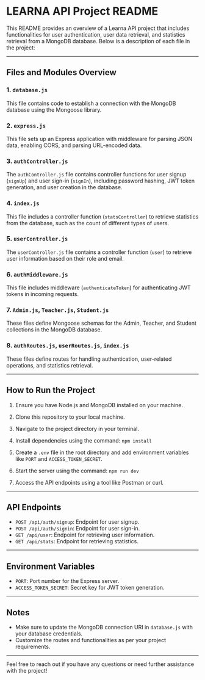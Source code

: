 # LEARNA API Project README

This README provides an overview of a Learna API project that includes functionalities for user authentication, user data retrieval, and statistics retrieval from a MongoDB database. Below is a description of each file in the project:

---

## Files and Modules Overview

### 1. `database.js`

This file contains code to establish a connection with the MongoDB database using the Mongoose library.

### 2. `express.js`

This file sets up an Express application with middleware for parsing JSON data, enabling CORS, and parsing URL-encoded data.

### 3. `authController.js`

The `authController.js` file contains controller functions for user signup (`signUp`) and user sign-in (`signIn`), including password hashing, JWT token generation, and user creation in the database.

### 4. `index.js`

This file includes a controller function (`statsController`) to retrieve statistics from the database, such as the count of different types of users.

### 5. `userController.js`

The `userController.js` file contains a controller function (`user`) to retrieve user information based on their role and email.

### 6. `authMiddleware.js`

This file includes middleware (`authenticateToken`) for authenticating JWT tokens in incoming requests.

### 7. `Admin.js`, `Teacher.js`, `Student.js`

These files define Mongoose schemas for the Admin, Teacher, and Student collections in the MongoDB database.

### 8. `authRoutes.js`, `userRoutes.js`, `index.js`

These files define routes for handling authentication, user-related operations, and statistics retrieval.

---

## How to Run the Project

1. Ensure you have Node.js and MongoDB installed on your machine.

2. Clone this repository to your local machine.

3. Navigate to the project directory in your terminal.

4. Install dependencies using the command:
  `npm install`

5. Create a `.env` file in the root directory and add environment variables like `PORT` and `ACCESS_TOKEN_SECRET`.

6. Start the server using the command:
  `npm run dev`

7. Access the API endpoints using a tool like Postman or curl.

---

## API Endpoints

- `POST /api/auth/signup`: Endpoint for user signup.
- `POST /api/auth/signin`: Endpoint for user sign-in.
- `GET /api/user`: Endpoint for retrieving user information.
- `GET /api/stats`: Endpoint for retrieving statistics.

---

## Environment Variables

- `PORT`: Port number for the Express server.
- `ACCESS_TOKEN_SECRET`: Secret key for JWT token generation.

---

## Notes

- Make sure to update the MongoDB connection URI in `database.js` with your database credentials.
- Customize the routes and functionalities as per your project requirements.

---

Feel free to reach out if you have any questions or need further assistance with the project!
